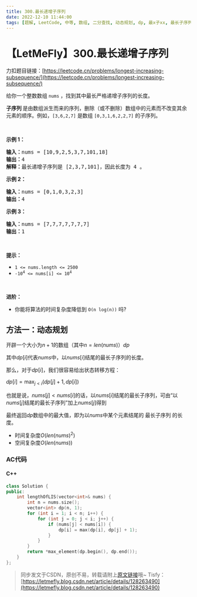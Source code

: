 ```yaml
---
title: 300.最长递增子序列
date: 2022-12-10 11:44:00
tags: [题解, LeetCode, 中等, 数组, 二分查找, 动态规划, dp, 最x子xx, 最长子序列]
---
```


# 【LetMeFly】300.最长递增子序列

力扣题目链接：[https://leetcode.cn/problems/longest-increasing-subsequence/](https://leetcode.cn/problems/longest-increasing-subsequence/)

<p>给你一个整数数组 <code>nums</code> ，找到其中最长严格递增子序列的长度。</p>

<p><strong>子序列&nbsp;</strong>是由数组派生而来的序列，删除（或不删除）数组中的元素而不改变其余元素的顺序。例如，<code>[3,6,2,7]</code> 是数组 <code>[0,3,1,6,2,2,7]</code> 的子序列。</p>
&nbsp;

<p><strong>示例 1：</strong></p>

<pre>
<strong>输入：</strong>nums = [10,9,2,5,3,7,101,18]
<strong>输出：</strong>4
<strong>解释：</strong>最长递增子序列是 [2,3,7,101]，因此长度为 4 。
</pre>

<p><strong>示例 2：</strong></p>

<pre>
<strong>输入：</strong>nums = [0,1,0,3,2,3]
<strong>输出：</strong>4
</pre>

<p><strong>示例 3：</strong></p>

<pre>
<strong>输入：</strong>nums = [7,7,7,7,7,7,7]
<strong>输出：</strong>1
</pre>

<p>&nbsp;</p>

<p><strong>提示：</strong></p>

<ul>
	<li><code>1 &lt;= nums.length &lt;= 2500</code></li>
	<li><code>-10<sup>4</sup> &lt;= nums[i] &lt;= 10<sup>4</sup></code></li>
</ul>

<p>&nbsp;</p>

<p><b>进阶：</b></p>

<ul>
	<li>你能将算法的时间复杂度降低到&nbsp;<code>O(n log(n))</code> 吗?</li>
</ul>


    
## 方法一：动态规划

开辟一个大小为$n+1$的数组（其中$n=len(nums)$）$dp$

其中$dp[i]$代表$nums$中，以$nums[i]$结尾的最长子序列的长度。

那么，对于$dp[i]$，我们很容易给出状态转移方程：

$dp[i] = \max_{j<i}(dp[j] + 1, dp[i])$

也就是说，$nums[j]<nums[i]$的话，以$nums[i]$结尾的最长子序列，可由“以$nums[j]$结尾的最长子序列”加上$nums[j]$得到

最终返回$dp$数组中的最大值，即为以$nums$中某个元素结尾的 最长子序列 的长度。

+ 时间复杂度$O(len(nums)^2)$
+ 空间复杂度$O(len(nums))$

### AC代码

#### C++

```cpp
class Solution {
public:
    int lengthOfLIS(vector<int>& nums) {
        int n = nums.size();
        vector<int> dp(n, 1);
        for (int i = 1; i < n; i++) {
            for (int j = 0; j < i; j++) {
                if (nums[j] < nums[i]) {
                    dp[i] = max(dp[i], dp[j] + 1);
                }
            }
        }
        return *max_element(dp.begin(), dp.end());
    }
};
```

> 同步发文于CSDN，原创不易，转载请附上[原文链接](https://blog.letmefly.xyz/2022/12/10/LeetCode%200300.%E6%9C%80%E9%95%BF%E9%80%92%E5%A2%9E%E5%AD%90%E5%BA%8F%E5%88%97/)哦~
> Tisfy：[https://letmefly.blog.csdn.net/article/details/128263490](https://letmefly.blog.csdn.net/article/details/128263490)
